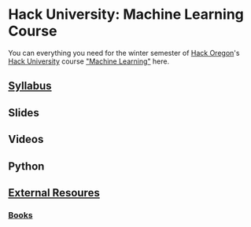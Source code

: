 # Hack University: Machine Learning Course

You can everything you need for the winter semester of [Hack Oregon](http://www.hackoregon.org/)'s
[Hack University](http://www.hackoregon.org/hack-university/) course 
["Machine Learning"](http://www.hackoregon.org/database-cohort) here.

## [Syllabus](syllabus.md)

## Slides

## Videos

## Python

## [External Resoures](resources.md)

### [Books](books.md)
